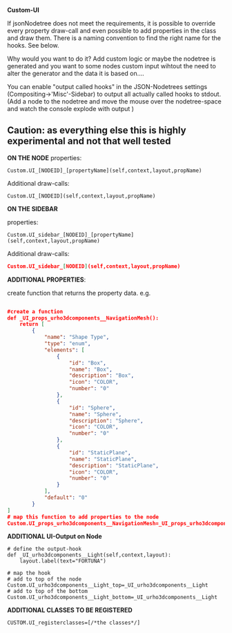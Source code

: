 **Custom-UI**

If jsonNodetree does not meet the requirements, it is possible to override every property draw-call and even possible to add properties in the class and draw them. There is a naming convention to find the right name for the hooks. See below.

Why would you want to do it? Add custom logic or maybe the nodetree is generated and you want to some nodes custom input wihtout the need to alter the generator and the data it is based on....

You can enable "output called hooks" in the JSON-Nodetrees settings (Compositing->'Misc'-Sidebar) to output all actually called hooks to stdout. (Add a node to the nodetree and move the mouse over the nodetree-space and watch the console explode with output )


**Caution**: as everything else this is highly experimental and not that well tested
-----------



**ON THE NODE**
properties: 

```
Custom.UI_[NODEID]_[propertyName](self,context,layout,propName)
```

Additional draw-calls: 

```
Custom.UI_[NODEID](self,context,layout,propName)
``` 


**ON THE SIDEBAR**

properties: 

```
Custom.UI_sidebar_[NODEID]_[propertyName](self,context,layout,propName)
```

Additional draw-calls:
```json
Custom.UI_sidebar_[NODEID](self,context,layout,propName)
``` 

**ADDITIONAL PROPERTIES**: 

create function that returns the property data. e.g.
```json

#create a function
def _UI_props_urho3dcomponents__NavigationMesh():
    return [
        {
            "name": "Shape Type",
            "type": "enum",
            "elements": [
                {
                    "id": "Box",
                    "name": "Box",
                    "description": "Box",
                    "icon": "COLOR",
                    "number": "0"
                },
                {
                    "id": "Sphere",
                    "name": "Sphere",
                    "description": "Sphere",
                    "icon": "COLOR",
                    "number": "0"
                },
                {
                    "id": "StaticPlane",
                    "name": "StaticPlane",
                    "description": "StaticPlane",
                    "icon": "COLOR",
                    "number": "0"
                }
            ],
            "default": "0"
        }
]
# map this function to add properties to the node
Custom.UI_props_urho3dcomponents__NavigationMesh=_UI_props_urho3dcomponents__NavigationMesh
```

**ADDITIONAL UI-Output on Node**

```
# define the output-hook
def _UI_urho3dcomponents__Light(self,context,layout):
    layout.label(text="FORTUNA")

# map the hook
# add to top of the node
Custom.UI_urho3dcomponents__Light_top=_UI_urho3dcomponents__Light    
# add to top of the bottom
Custom.UI_urho3dcomponents__Light_bottom=_UI_urho3dcomponents__Light    
```

**ADDITIONAL CLASSES TO BE REGISTERED**
```
CUSTOM.UI_registerclasses=[/*the classes*/]

```


